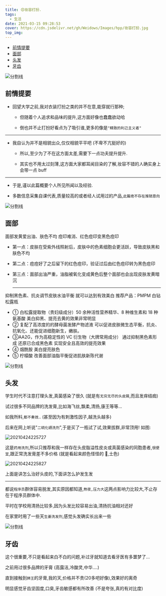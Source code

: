 ```yaml
---
title: 😍妆容打扮.
tags:
  - 生活
date: 2021-03-15 09:28:53
cover: https://cdn.jsdelivr.net/gh/Weidows/Images/hpp/妆容打扮.jpg
top_img:
---
```


<!--
 * @?: *********************************************************************
 * @Author: Weidows
 * @LastEditors: Weidows
 * @LastEditTime: 2021-10-29 23:22:38
 * @FilePath: \Blog-private\source\_posts\life\妆容打扮.md
 * @Description:
 * @!: *********************************************************************
-->

- [前情提要](#前情提要)
- [面部](#面部)
- [头发](#头发)
- [牙齿](#牙齿)

![分割线](https://cdn.jsdelivr.net/gh/Weidows/Images/img/divider.png)

## 前情提要

- 回望大学之前,我对衣装打扮之类的并不在意,能穿就行那种;

  - 但随着个人追求和品味的提升,这方面好像也蠢蠢欲动哈

  - 倒也并不止打扮好看点为了吸引谁,更多的像是`"精致的利己主义者"`

---

- 我自认为并不是相貌出众,仅仅相貌平平吧 (不卑不亢挺好的)

  - 所以,至少为了不在这方面太差,需要下一点功夫提升提升.

  - 其实也不用太过刻薄,这方面大家都耳闻目染的了解,妆容不错的人确实身上会带一点 buff

---

- 于是,谨以此篇概要个人所见所闻以及经验.

- 多数信息采集自课代表,质量较高的或者经人试用过的产品,`此篇绝不存在推销意向`

![分割线](https://cdn.jsdelivr.net/gh/Weidows/Images/img/divider.png)

## 面部

面部发黄爱出油、肤色不均 痘印难消、红色痘印变黑色痘印

- 第一点：皮肤在受紫外线照射后，皮肤中的色素细胞会更活跃，导致皮肤黑和肤色不均
- 第二点：痘痘好了之后留下的红色痘印，验证过后由红色痘印转为黑色痘印
- 第三点：面部出油严重，油脂被氧化变成黄色后整个面部也会出现皮肤发黄暗沉

  ***

抑制黑色素、抗炎调节皮肤水油平衡 就可以达到有效美白
推荐产品：PMPM 白钻松露瓶

- ① 白松露提取物（贵妇级成分）50 余种活性营养精华、8 种维生素和 18 种氨基酸
  美白抑黑、提亮去黄的效果非常明显
- ② 复配了高浓度的的酵母菌发酵产物滤液
  可以促进皮肤微生态平衡，抗炎、抗氧化、还能促进细胞新生，嫩肤。
- ③AA2G，作为高稳定性的 VC 衍生物（大牌常用成分）
  通过抑制黑色素形成 还原已合成黑色素 实现安全且高效的提亮效果
- ④ 烟酰胺 美白提亮肤色
- ⑤ 柠檬酸 改善面部油脂平衡促进肌肤新陈代谢

![分割线](https://cdn.jsdelivr.net/gh/Weidows/Images/img/divider.png)

## 头发

学生时代不注意打理头发,真菌感染了很久 (就是有`无穷无尽的头皮屑`,而且发痒结痂)

试过很多不同品牌的洗发膏,比如海飞丝,飘柔,清扬,康王等等...

如我所料,`都不奏效`.. (甚至因为有刺激性因子,越洗头越多)

后来在网上听说"`二硫化硒洗剂`",于是买了一瓶试了试,效果拔群,非常顶用! 如图:

  <img src="https://cdn.jsdelivr.net/gh/Weidows/Images/hpp/20210424225727.png" alt="20210424225727" />

这是`药用洗剂`,所以只推荐和我一样存在头皮脂溢性皮炎或真菌感染的同胞患者,`很便宜`,跟正常洗发膏差不多价格 (就是看起来颜色怪怪的 🤣,土色)

  <img src="https://cdn.jsdelivr.net/gh/Weidows/Images/hpp/20210424225827.png" alt="20210424225827" />

上面是讲怎么治好头皮的,下面讲怎么护发生发

---

都说`程序员`群体容易脱发,其实原因都知道,`熬夜,压力大`这两点影响力比较大,不止存在于程序员群体中.

平时在学校用清扬比较多,因为头发比较容易出油,清扬抗油相对还好

在家里时用了一些天`生姜洗发剂`,感觉头发确实长出来一些

![分割线](https://cdn.jsdelivr.net/gh/Weidows/Images/img/divider.png)

## 牙齿

这个很重要,不只是看起来白不白的问题,补过牙就知道去看牙医有多噩梦了...

之前用过很多品牌的牙膏 (高露洁,冷酸灵,中华....)

直到接触到`狮王`的牙膏,我的天,价格并不贵(20多吧好像),效果好的离奇

明显感觉牙齿坚固度,口臭,牙齿敏感都有所改善 (不是夸张,真的有对比度)
